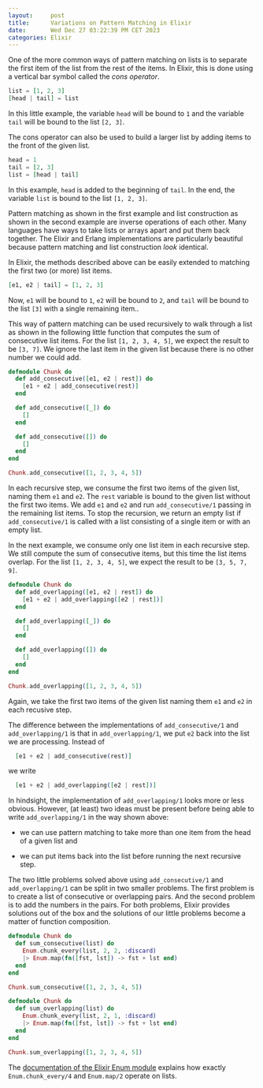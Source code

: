 ```yaml
---
layout:     post
title:      Variations on Pattern Matching in Elixir
date:       Wed Dec 27 03:22:39 PM CET 2023
categories: Elixir
---
```

One of the more common ways of pattern matching on lists is to
separate the first item of the list from the rest of the items.  In
Elixir, this is done using a vertical bar symbol called the *cons
operator*.

```elixir
list = [1, 2, 3]
[head | tail] = list
```

In this little example, the variable `head` will be bound to `1` and
the variable `tail` will be bound to the list `[2, 3]`.

The cons operator can also be used to build a larger list by adding
items to the front of the given list.

```elixir
head = 1
tail = [2, 3]
list = [head | tail]
```

In this example, `head` is added to the beginning of `tail`. In the
end, the variable `list` is bound to the list `[1, 2, 3]`.

Pattern matching as shown in the first example and list construction
as shown in the second example are inverse operations of each
other. Many languages have ways to take lists or arrays apart and put
them back together. The Elixir and Erlang implementations are
particularly beautiful because pattern matching and list construction
*look* identical.

In Elixir, the methods described above can be easily extended to
matching the first two (or more) list items.

```elixir
[e1, e2 | tail] = [1, 2, 3]
```

Now, `e1` will be bound to `1`, `e2` will be bound to `2`, and `tail`
will be bound to the list `[3]` with a single remaining item..

This way of pattern matching can be used recursively to walk through a
list as shown in the following little function that computes the sum
of consecutive list items. For the list `[1, 2, 3, 4, 5]`, we expect
the result to be `[3, 7]`.  We ignore the last item in the given list
because there is no other number we could add.

```elixir
defmodule Chunk do
  def add_consecutive([e1, e2 | rest]) do
    [e1 + e2 | add_consecutive(rest)]
  end

  def add_consecutive([_]) do
    []
  end

  def add_consecutive([]) do
    []
  end
end

Chunk.add_consecutive([1, 2, 3, 4, 5])
```

In each recursive step, we consume the first two items of the given
list, naming them `e1` and `e2`. The `rest` variable is bound to the
given list without the first two items.  We add `e1` and `e2` and run
`add_consecutive/1` passing in the remaining list items. To stop the
recursion, we return an empty list if `add_consecutive/1` is called
with a list consisting of a single item or with an empty list.

In the next example, we consume only one list item in each recursive
step. We still compute the sum of consecutive items, but this time the
list items overlap. For the list `[1, 2, 3, 4, 5]`, we expect the
result to be `[3, 5, 7, 9]`.

```elixir
defmodule Chunk do
  def add_overlapping([e1, e2 | rest]) do
    [e1 + e2 | add_overlapping([e2 | rest])]
  end

  def add_overlapping([_]) do
    []
  end

  def add_overlapping([]) do
    []
  end
end

Chunk.add_overlapping([1, 2, 3, 4, 5])
```

Again, we take the first two items of the given list naming them `e1`
and `e2` in each recusive step.

The difference between the implementations of `add_consecutive/1` and
`add_overlapping/1` is that in `add_overlapping/1`, we put `e2` back
into the list we are processing. Instead of

```elixir
  [e1 + e2 | add_consecutive(rest)]
```

we write

```elixir
  [e1 + e2 | add_overlapping([e2 | rest])]
```

In hindsight, the implementation of `add_overlapping/1` looks more or
less obvious. However, (at least) two ideas must be present before
being able to write `add_overlapping/1` in the way shown above:

  - we can use pattern matching to take more than one item from the
    head of a given list and

  - we can put items back into the list before running the next
    recursive step.

The two little problems solved above using `add_consecutive/1` and
`add_overlapping/1` can be split in two smaller problems. The first
problem is to create a list of consecutive or overlapping pairs. And
the second problem is to add the numbers in the pairs. For both
problems, Elixir provides solutions out of the box and the solutions
of our little problems become a matter of function composition.

```elixir
defmodule Chunk do
  def sum_consecutive(list) do
    Enum.chunk_every(list, 2, 2, :discard)
    |> Enum.map(fn([fst, lst]) -> fst + lst end)
  end
end

Chunk.sum_consecutive([1, 2, 3, 4, 5])
```

```elixir
defmodule Chunk do
  def sum_overlapping(list) do
    Enum.chunk_every(list, 2, 1, :discard)
    |> Enum.map(fn([fst, lst]) -> fst + lst end)
  end
end

Chunk.sum_overlapping([1, 2, 3, 4, 5])
```

The [documentation of the Elixir Enum
module](https://hexdocs.pm/elixir/Enum.html) explains how exactly
`Enum.chunk_every/4` and `Enum.map/2` operate on lists.
